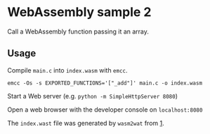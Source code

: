 # WebAssembly sample 2

Call a WebAssembly function passing it an array.

## Usage

Compile `main.c` into `index.wasm` with `emcc`.

```
emcc -Os -s EXPORTED_FUNCTIONS='["_add"]' main.c -o index.wasm
```

Start a Web server (e.g. `python -m SimpleHttpServer 8080`)

Open a web browser with the developer console on `localhost:8080`

The `index.wast` file was generated by `wasm2wat` from [1].

[1]: https://github.com/WebAssembly/wabt
